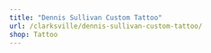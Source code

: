 ```yaml
---
title: "Dennis Sullivan Custom Tattoo"
url: /clarksville/dennis-sullivan-custom-tattoo/
shop: Tattoo
---
```

